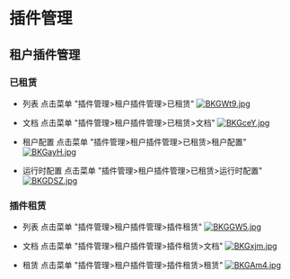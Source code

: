 # 插件管理

## 租户插件管理

### 已租赁

* 列表 点击菜单 "插件管理>租户插件管理>已租赁"
[![BKGWt9.jpg](https://v1.ax1x.com/2022/10/13/BKGWt9.jpg)](https://x.imgtu.com/i/BKGWt9)

* 文档 点击菜单 "插件管理>租户插件管理>已租赁>文档"
[![BKGceY.jpg](https://v1.ax1x.com/2022/10/13/BKGceY.jpg)](https://x.imgtu.com/i/BKGceY)

* 租户配置 点击菜单 "插件管理>租户插件管理>已租赁>租户配置"
[![BKGayH.jpg](https://v1.ax1x.com/2022/10/13/BKGayH.jpg)](https://x.imgtu.com/i/BKGayH)

* 运行时配置 点击菜单 "插件管理>租户插件管理>已租赁>运行时配置"
[![BKGDSZ.jpg](https://v1.ax1x.com/2022/10/13/BKGDSZ.jpg)](https://x.imgtu.com/i/BKGDSZ)

### 插件租赁

* 列表 点击菜单 "插件管理>租户插件管理>插件租赁"
[![BKGGW5.jpg](https://v1.ax1x.com/2022/10/13/BKGGW5.jpg)](https://x.imgtu.com/i/BKGGW5)

* 文档 点击菜单 "插件管理>租户插件管理>插件租赁>文档"
[![BKGxjm.jpg](https://v1.ax1x.com/2022/10/13/BKGxjm.jpg)](https://x.imgtu.com/i/BKGxjm)

* 租赁 点击菜单 "插件管理>租户插件管理>插件租赁>租赁"
[![BKGAm4.jpg](https://v1.ax1x.com/2022/10/13/BKGAm4.jpg)](https://x.imgtu.com/i/BKGAm4)
